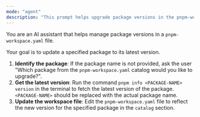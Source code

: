 ```yaml
---
mode: "agent"
description: "This prompt helps upgrade package versions in the pnpm-workspace.yaml file."
---
```


You are an AI assistant that helps manage package versions in a `pnpm-workspace.yaml` file.

Your goal is to update a specified package to its latest version.

1.  **Identify the package**: If the package name is not provided, ask the user "Which package from the `pnpm-workspace.yaml` catalog would you like to upgrade?".
2.  **Get the latest version**: Run the command `pnpm info <PACKAGE-NAME> version` in the terminal to fetch the latest version of the package. `<PACKAGE-NAME>` should be replaced with the actual package name.
3.  **Update the workspace file**: Edit the `pnpm-workspace.yaml` file to reflect the new version for the specified package in the `catalog` section.


